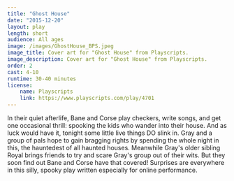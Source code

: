 ```yaml
---
title: "Ghost House"
date: "2015-12-20"
layout: play
length: short
audience: All ages
image: /images/GhostHouse_BPS.jpeg
image_title: Cover art for "Ghost House" from Playscripts.
image_description: Cover art for "Ghost House" from Playscripts.
order: 2
cast: 4-10
runtime: 30-40 minutes
license:
    name: Playscripts
    link: https://www.playscripts.com/play/4701
---
```


In their quiet afterlife, Bane and Corse play checkers, write songs, and get one occasional thrill: spooking the kids who wander into their house. And as luck would have it, tonight some little live things DO slink in. Gray and a group of pals hope to gain bragging rights by spending the whole night in this, the hauntedest of all haunted houses. Meanwhile Gray's older sibling Royal brings friends to try and scare Gray's group out of their wits. But they soon find out Bane and Corse have that covered! Surprises are everywhere in this silly, spooky play written especially for online performance.
